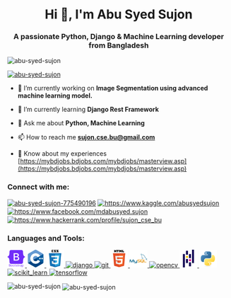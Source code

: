 <h1 align="center">Hi 👋, I'm Abu Syed Sujon</h1>
<h3 align="center">A passionate Python, Django & Machine Learning developer from Bangladesh</h3>

<p align="left"> <img src="https://komarev.com/ghpvc/?username=abu-syed-sujon&label=Profile%20views&color=0e75b6&style=flat" alt="abu-syed-sujon" /> </p>

<p align="left"> <a href="https://github.com/ryo-ma/github-profile-trophy"><img src="https://github-profile-trophy.vercel.app/?username=abu-syed-sujon" alt="abu-syed-sujon" /></a> </p>

- 🔭 I’m currently working on **Image Segmentation using advanced machine learning model.**

- 🌱 I’m currently learning **Django Rest Framework**

- 💬 Ask me about **Python, Machine Learning**

- 📫 How to reach me **sujon.cse.bu@gmail.com**

- 📄 Know about my experiences [https://mybdjobs.bdjobs.com/mybdjobs/masterview.asp](https://mybdjobs.bdjobs.com/mybdjobs/masterview.asp)

<h3 align="left">Connect with me:</h3>
<p align="left">
<a href="https://linkedin.com/in/abu-syed-sujon-775490196" target="blank"><img align="center" src="https://raw.githubusercontent.com/rahuldkjain/github-profile-readme-generator/master/src/images/icons/Social/linked-in-alt.svg" alt="abu-syed-sujon-775490196" height="30" width="40" /></a>
<a href="https://kaggle.com/https://www.kaggle.com/abusyedsujon" target="blank"><img align="center" src="https://raw.githubusercontent.com/rahuldkjain/github-profile-readme-generator/master/src/images/icons/Social/kaggle.svg" alt="https://www.kaggle.com/abusyedsujon" height="30" width="40" /></a>
<a href="https://fb.com/https://www.facebook.com/mdabusyed.sujon" target="blank"><img align="center" src="https://raw.githubusercontent.com/rahuldkjain/github-profile-readme-generator/master/src/images/icons/Social/facebook.svg" alt="https://www.facebook.com/mdabusyed.sujon" height="30" width="40" /></a>
<a href="https://www.hackerrank.com/https://www.hackerrank.com/profile/sujon_cse_bu" target="blank"><img align="center" src="https://raw.githubusercontent.com/rahuldkjain/github-profile-readme-generator/master/src/images/icons/Social/hackerrank.svg" alt="https://www.hackerrank.com/profile/sujon_cse_bu" height="30" width="40" /></a>
</p>

<h3 align="left">Languages and Tools:</h3>
<p align="left"> <a href="https://getbootstrap.com" target="_blank" rel="noreferrer"> <img src="https://raw.githubusercontent.com/devicons/devicon/master/icons/bootstrap/bootstrap-plain-wordmark.svg" alt="bootstrap" width="40" height="40"/> </a> <a href="https://www.w3schools.com/cpp/" target="_blank" rel="noreferrer"> <img src="https://raw.githubusercontent.com/devicons/devicon/master/icons/cplusplus/cplusplus-original.svg" alt="cplusplus" width="40" height="40"/> </a> <a href="https://www.w3schools.com/css/" target="_blank" rel="noreferrer"> <img src="https://raw.githubusercontent.com/devicons/devicon/master/icons/css3/css3-original-wordmark.svg" alt="css3" width="40" height="40"/> </a> <a href="https://www.djangoproject.com/" target="_blank" rel="noreferrer"> <img src="https://cdn.worldvectorlogo.com/logos/django.svg" alt="django" width="40" height="40"/> </a> <a href="https://git-scm.com/" target="_blank" rel="noreferrer"> <img src="https://www.vectorlogo.zone/logos/git-scm/git-scm-icon.svg" alt="git" width="40" height="40"/> </a> <a href="https://www.w3.org/html/" target="_blank" rel="noreferrer"> <img src="https://raw.githubusercontent.com/devicons/devicon/master/icons/html5/html5-original-wordmark.svg" alt="html5" width="40" height="40"/> </a> <a href="https://www.mysql.com/" target="_blank" rel="noreferrer"> <img src="https://raw.githubusercontent.com/devicons/devicon/master/icons/mysql/mysql-original-wordmark.svg" alt="mysql" width="40" height="40"/> </a> <a href="https://opencv.org/" target="_blank" rel="noreferrer"> <img src="https://www.vectorlogo.zone/logos/opencv/opencv-icon.svg" alt="opencv" width="40" height="40"/> </a> <a href="https://pandas.pydata.org/" target="_blank" rel="noreferrer"> <img src="https://raw.githubusercontent.com/devicons/devicon/2ae2a900d2f041da66e950e4d48052658d850630/icons/pandas/pandas-original.svg" alt="pandas" width="40" height="40"/> </a> <a href="https://www.python.org" target="_blank" rel="noreferrer"> <img src="https://raw.githubusercontent.com/devicons/devicon/master/icons/python/python-original.svg" alt="python" width="40" height="40"/> </a> <a href="https://scikit-learn.org/" target="_blank" rel="noreferrer"> <img src="https://upload.wikimedia.org/wikipedia/commons/0/05/Scikit_learn_logo_small.svg" alt="scikit_learn" width="40" height="40"/> </a> <a href="https://www.tensorflow.org" target="_blank" rel="noreferrer"> <img src="https://www.vectorlogo.zone/logos/tensorflow/tensorflow-icon.svg" alt="tensorflow" width="40" height="40"/> </a> </p>

<p><img align="left" src="https://github-readme-stats.vercel.app/api/top-langs?username=abu-syed-sujon&show_icons=true&locale=en&layout=compact" alt="abu-syed-sujon" /></p>

<p>&nbsp;<img align="center" src="https://github-readme-stats.vercel.app/api?username=abu-syed-sujon&show_icons=true&locale=en" alt="abu-syed-sujon" /></p>
